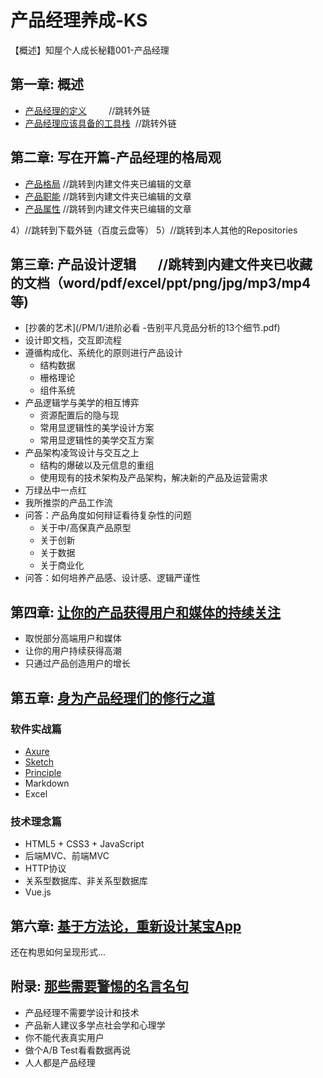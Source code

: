 # 产品经理养成-KS

【概述】知屋个人成长秘籍001-产品经理

## 第一章: 概述
- [产品经理的定义](http://www.woshipm.com/pmd/803999.html)          //跳转外链
- [产品经理应该具备的工具栈](http://www.woshipm.com/pmd/581411.html)  //跳转外链



## 第二章: 写在开篇-产品经理的格局观
- [产品格局](/PM/产品格局.md)            //跳转到内建文件夹已编辑的文章
- [产品职能](/PM/产品职能.md)            //跳转到内建文件夹已编辑的文章
- [产品属性](/PM/产品属性.md)            //跳转到内建文件夹已编辑的文章

4）//跳转到下载外链（百度云盘等）
5）//跳转到本人其他的Repositories

## 第三章: 产品设计逻辑        //跳转到内建文件夹已收藏的文档（word/pdf/excel/ppt/png/jpg/mp3/mp4等)
- [抄袭的艺术](/PM/1/进阶必看 -告别平凡竞品分析的13个细节.pdf)
- 设计即文档，交互即流程
- 遵循构成化、系统化的原则进行产品设计
  - 结构数据
  - 栅格理论
  - 组件系统
- 产品逻辑学与美学的相互博弈
  - 资源配置后的隐与现
  - 常用显逻辑性的美学设计方案
  - 常用显逻辑性的美学交互方案
- 产品架构凌驾设计与交互之上
  - 结构的爆破以及元信息的重组
  - 使用现有的技术架构及产品架构，解决新的产品及运营需求
- 万绿丛中一点红
- 我所推崇的产品工作流
- 问答：产品角度如何辩证看待复杂性的问题
  - 关于中/高保真产品原型
  - 关于创新
  - 关于数据
  - 关于商业化
- 问答：如何培养产品感、设计感、逻辑严谨性



## 第四章: [让你的产品获得用户和媒体的持续关注](./docs/Untitled.md)
- 取悦部分高端用户和媒体
- 让你的用户持续获得高潮
- 只通过产品创造用户的增长



## 第五章: [身为产品经理们的修行之道](./docs/Untitled.md)

### 软件实战篇
- [Axure](http://axure.com)
- [Sketch](http://sketchapp.com)
- [Principle](http://principleux.com/)
- Markdown
- Excel

### 技术理念篇
- HTML5 + CSS3 + JavaScript
- 后端MVC、前端MVC
- HTTP协议
- 关系型数据库、非关系型数据库
- Vue.js



## 第六章: [基于方法论，重新设计某宝App](./docs/Untitled.md)

还在构思如何呈现形式...


## 附录: [那些需要警惕的名言名句](./docs/Untitled.md)
- 产品经理不需要学设计和技术
- 产品新人建议多学点社会学和心理学
- 你不能代表真实用户
- 做个A/B Test看看数据再说
- 人人都是产品经理
